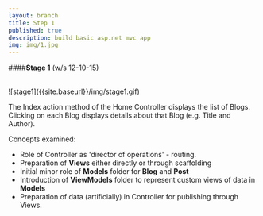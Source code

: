 ```yaml
---
layout: branch
title: Step 1
published: true
description: build basic asp.net mvc app
img: img/1.jpg
---
```

####**Stage 1** (w/s 12-10-15)

<br>
![stage1]({{site.baseurl}}/img/stage1.gif)

The Index action method of the Home Controller displays the list of Blogs. Clicking on each Blog displays details about that Blog (e.g. Title and Author).

Concepts examined:

* Role of Controller as 'director of operations' - routing.
* Preparation of **Views** either directly or through scaffolding
* Initial minor role of **Models** folder for **Blog** and **Post**
* Introduction of **ViewModels** folder to represent custom views of data in **Models**
* Preparation of data (artificially) in Controller for publishing through Views.

